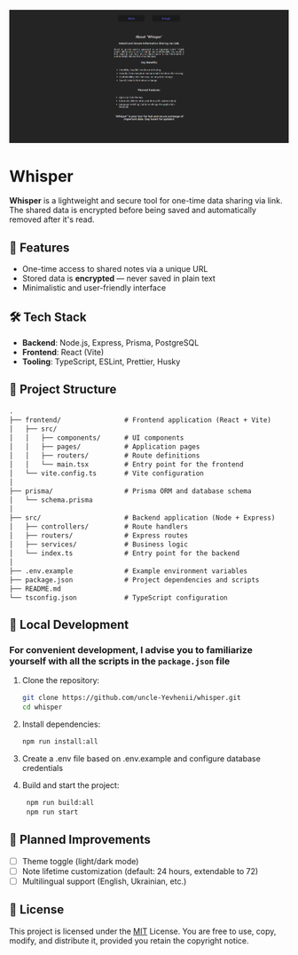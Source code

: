 <a href="https://whisper-unhs.onrender.com" target="_blank" rel="noopener noreferrer"><img src="./assets/preview.png" title="Whisper" alt="Whisper"></a>

# Whisper

**Whisper** is a lightweight and secure tool for one-time data sharing via link. The shared data is encrypted before being saved and automatically removed after it's read.

## 🔐 Features

- One-time access to shared notes via a unique URL
- Stored data is **encrypted** — never saved in plain text
- Minimalistic and user-friendly interface

## 🛠️ Tech Stack

- **Backend**: Node.js, Express, Prisma, PostgreSQL
- **Frontend**: React (Vite)
- **Tooling**: TypeScript, ESLint, Prettier, Husky

## 📁 Project Structure

```
.
├── frontend/                # Frontend application (React + Vite)
│   ├── src/
│   │   ├── components/      # UI components
│   │   ├── pages/           # Application pages
│   │   ├── routers/         # Route definitions
│   │   └── main.tsx         # Entry point for the frontend
│   └── vite.config.ts       # Vite configuration
│
├── prisma/                  # Prisma ORM and database schema
│   └── schema.prisma
│
├── src/                     # Backend application (Node + Express)
│   ├── controllers/         # Route handlers
│   ├── routers/             # Express routes
│   ├── services/            # Business logic
│   └── index.ts             # Entry point for the backend
│
├── .env.example             # Example environment variables
├── package.json             # Project dependencies and scripts
├── README.md
└── tsconfig.json            # TypeScript configuration
```

## 🧪 Local Development

### For convenient development, I advise you to familiarize yourself with all the scripts in the `package.json` file

1. Clone the repository:
    ```bash
    git clone https://github.com/uncle-Yevhenii/whisper.git
    cd whisper
    ```
2. Install dependencies:

    ```bash
    npm run install:all
    ```

3. Create a .env file based on .env.example and configure database credentials
4. Build and start the project:
    ```bash
     npm run build:all
     npm run start
    ```

## 🔮 Planned Improvements

- [ ] Theme toggle (light/dark mode)
- [ ] Note lifetime customization (default: 24 hours, extendable to 72)
- [ ] Multilingual support (English, Ukrainian, etc.)

## 📄 License

This project is licensed under the [MIT](LICENSE) License.
You are free to use, copy, modify, and distribute it, provided you retain the copyright notice.
